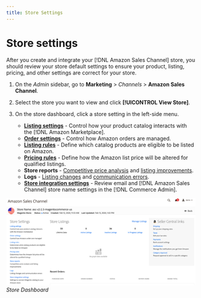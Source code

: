 ```yaml
---
title: Store Settings
---
```


# Store settings

After you create and integrate your [!DNL Amazon Sales Channel] store, you should review your store default settings to ensure your product, listing, pricing, and other settings are correct for your store.

1. On the _Admin_ sidebar, go to **Marketing** > _Channels_ > **Amazon Sales Channel**.

1. Select the store you want to view and click **[!UICONTROL View Store]**.

1. On the store dashboard, click a store setting in the left-side menu.

   - [**Listing settings**](./listing-settings.md) - Control how your product catalog interacts with the [!DNL Amazon Marketplace].
   - [**Order settings**](./order-settings.md) - Control how Amazon orders are managed.
   - [**Listing rules**](./listing-rules.md) - Define which catalog products are eligible to be listed on Amazon.
   - [**Pricing rules**](./pricing-products.md) - Define how the Amazon list price will be altered for qualified listings.
   - **Store reports** - [Competitive price analysis](./competitive-price-analysis.md) and [listing improvements](./listing-improvements.md).
   - **Logs** - [Listing changes](./listing-changes-log.md) and [communication errors](./communication-errors-log.md).
   - [**Store integration settings**](./store-integration-settings.md) - Review email and [!DNL Amazon Sales Channel] store name settings in the [!DNL Commerce Admin].

![](assets/ob-store-review.png)
_Store Dashboard_

